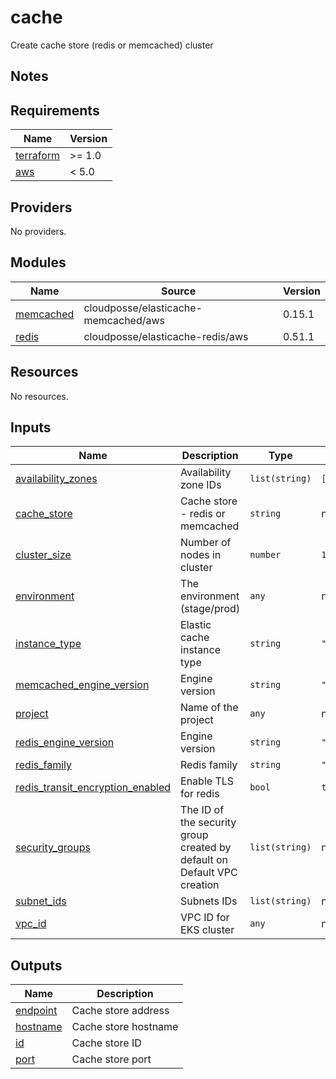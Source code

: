 # cache

Create cache store (redis or memcached) cluster

## Notes

<!-- BEGINNING OF PRE-COMMIT-TERRAFORM DOCS HOOK -->
## Requirements

| Name | Version |
|------|---------|
| <a name="requirement_terraform"></a> [terraform](#requirement\_terraform) | >= 1.0 |
| <a name="requirement_aws"></a> [aws](#requirement\_aws) | < 5.0 |

## Providers

No providers.

## Modules

| Name | Source | Version |
|------|--------|---------|
| <a name="module_memcached"></a> [memcached](#module\_memcached) | cloudposse/elasticache-memcached/aws | 0.15.1 |
| <a name="module_redis"></a> [redis](#module\_redis) | cloudposse/elasticache-redis/aws | 0.51.1 |

## Resources

No resources.

## Inputs

| Name | Description | Type | Default | Required |
|------|-------------|------|---------|:--------:|
| <a name="input_availability_zones"></a> [availability\_zones](#input\_availability\_zones) | Availability zone IDs | `list(string)` | `[]` | no |
| <a name="input_cache_store"></a> [cache\_store](#input\_cache\_store) | Cache store - redis or memcached | `string` | n/a | yes |
| <a name="input_cluster_size"></a> [cluster\_size](#input\_cluster\_size) | Number of nodes in cluster | `number` | `1` | no |
| <a name="input_environment"></a> [environment](#input\_environment) | The environment (stage/prod) | `any` | n/a | yes |
| <a name="input_instance_type"></a> [instance\_type](#input\_instance\_type) | Elastic cache instance type | `string` | `"cache.t2.micro"` | no |
| <a name="input_memcached_engine_version"></a> [memcached\_engine\_version](#input\_memcached\_engine\_version) | Engine version | `string` | `"1.5.16"` | no |
| <a name="input_project"></a> [project](#input\_project) | Name of the project | `any` | n/a | yes |
| <a name="input_redis_engine_version"></a> [redis\_engine\_version](#input\_redis\_engine\_version) | Engine version | `string` | `"5.0.6"` | no |
| <a name="input_redis_family"></a> [redis\_family](#input\_redis\_family) | Redis family | `string` | `"redis5.0"` | no |
| <a name="input_redis_transit_encryption_enabled"></a> [redis\_transit\_encryption\_enabled](#input\_redis\_transit\_encryption\_enabled) | Enable TLS for redis | `bool` | `true` | no |
| <a name="input_security_groups"></a> [security\_groups](#input\_security\_groups) | The ID of the security group created by default on Default VPC creation | `list(string)` | n/a | yes |
| <a name="input_subnet_ids"></a> [subnet\_ids](#input\_subnet\_ids) | Subnets IDs | `list(string)` | n/a | yes |
| <a name="input_vpc_id"></a> [vpc\_id](#input\_vpc\_id) | VPC ID for EKS cluster | `any` | n/a | yes |

## Outputs

| Name | Description |
|------|-------------|
| <a name="output_endpoint"></a> [endpoint](#output\_endpoint) | Cache store address |
| <a name="output_hostname"></a> [hostname](#output\_hostname) | Cache store hostname |
| <a name="output_id"></a> [id](#output\_id) | Cache store ID |
| <a name="output_port"></a> [port](#output\_port) | Cache store port |
<!-- END OF PRE-COMMIT-TERRAFORM DOCS HOOK -->
